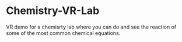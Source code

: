 # Chemistry-VR-Lab

VR demo for a chemisrty lab where you can do and see the reaction of some of the most common chemical equations.
